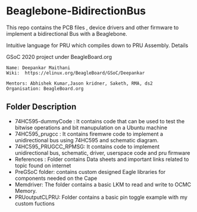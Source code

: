 # Beaglebone-BidirectionBus
This repo contains the  PCB files , device drivers and other firmware to implement  a bidirectional Bus with a Beaglebone.



Intuitive language for PRU which compiles down to PRU Assembly.
Details

GSoC 2020 project under BeagleBoard.org

    Name: Deepankar Maithani
    Wiki:  https://elinux.org/BeagleBoard/GSoC/Deepankar
   
    Mentors: Abhishek Kumar,Jason kridner, Saketh, RMA, ds2
    Organisation: BeagleBoard.org


## Folder Description
 - 74HC595-dummyCode : It contains code that can be used to test the bitwise operations and bit manupulation on a Ubuntu machine
 - 74HC595_prugcc  : It contains firemwre code to implement a unidirectional bus using 74HC595 and schematic diagram.
 - 74HC595_PRUGCC_RPMSG: It contains code to implement unidirectional bus, schematic, driver, userspace code and pru firmware
 - References :  Folder contains  Data sheets and important links related to topic found on internet
 - PreGSoC folder:  contains custom designed Eagle libraries for components needed on the Cape
 - Memdriver: The folder contains a basic LKM to read and write to OCMC Memory.
 - PRUoutputCLPRU: Folder contains a basic pin toggle example with my custom fuctions


